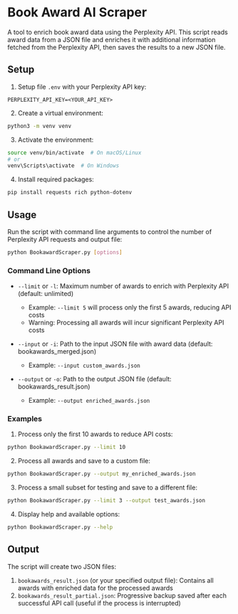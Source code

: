 # Book Award AI Scraper

A tool to enrich book award data using the Perplexity API. This script reads award data from a JSON file and enriches it with additional information fetched from the Perplexity API, then saves the results to a new JSON file.

## Setup

1. Setup file `.env` with your Perplexity API key:

```
PERPLEXITY_API_KEY=<YOUR_API_KEY>
```

2. Create a virtual environment:
```bash
python3 -m venv venv
```

3. Activate the environment:
```bash
source venv/bin/activate  # On macOS/Linux
# or
venv\Scripts\activate  # On Windows
```

4. Install required packages:
```bash
pip install requests rich python-dotenv
```

## Usage

Run the script with command line arguments to control the number of Perplexity API requests and output file:

```bash
python BookawardScraper.py [options]
```

### Command Line Options

- `--limit` or `-l`: Maximum number of awards to enrich with Perplexity API (default: unlimited)
  - Example: `--limit 5` will process only the first 5 awards, reducing API costs
  - Warning: Processing all awards will incur significant Perplexity API costs

- `--input` or `-i`: Path to the input JSON file with award data (default: bookawards_merged.json)
  - Example: `--input custom_awards.json`

- `--output` or `-o`: Path to the output JSON file (default: bookawards_result.json)
  - Example: `--output enriched_awards.json`

### Examples

1. Process only the first 10 awards to reduce API costs:
```bash
python BookawardScraper.py --limit 10
```

2. Process all awards and save to a custom file:
```bash
python BookawardScraper.py --output my_enriched_awards.json
```

3. Process a small subset for testing and save to a different file:
```bash
python BookawardScraper.py --limit 3 --output test_awards.json
```

4. Display help and available options:
```bash
python BookawardScraper.py --help
```

## Output

The script will create two JSON files:
1. `bookawards_result.json` (or your specified output file): Contains all awards with enriched data for the processed awards
2. `bookawards_result_partial.json`: Progressive backup saved after each successful API call (useful if the process is interrupted)